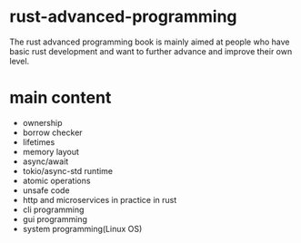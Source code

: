 # rust-advanced-programming
The rust advanced programming book is mainly aimed at people who have basic rust development and want to further advance and improve their own level.

# main content
- ownership
- borrow checker
- lifetimes
- memory layout
- async/await
- tokio/async-std runtime
- atomic operations
- unsafe code
- http and microservices in practice in rust
- cli programming
- gui programming
- system programming(Linux OS)
